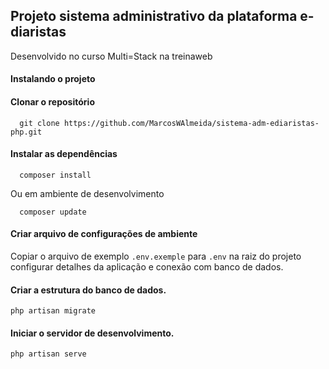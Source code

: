 ## Projeto sistema administrativo da plataforma e-diaristas

Desenvolvido no curso Multi=Stack na treinaweb

#### Instalando o projeto

#### Clonar o repositório

```
  git clone https://github.com/MarcosWAlmeida/sistema-adm-ediaristas-php.git

```

#### Instalar as dependências

```
  composer install

```

Ou em ambiente de desenvolvimento

```
  composer update

```

#### Criar arquivo de configurações de ambiente

Copiar o arquivo de exemplo `.env.exemple` para `.env` na raiz do projeto
configurar detalhes da aplicação e conexão com banco de dados.

#### Criar a estrutura do banco de dados.

```
php artisan migrate
```

#### Iniciar o servidor de desenvolvimento.

```
php artisan serve
```
